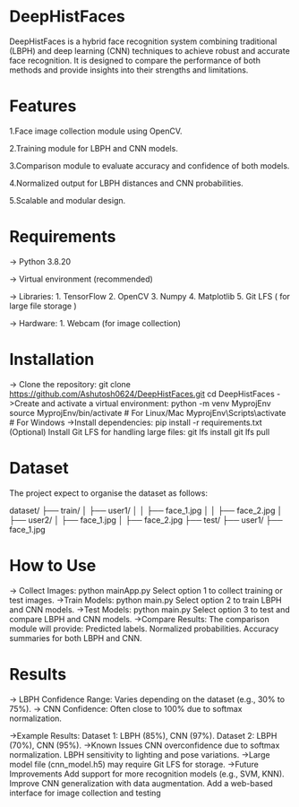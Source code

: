 # DeepHistFaces

DeepHistFaces is a hybrid face recognition system combining traditional (LBPH) and deep learning (CNN) techniques to achieve robust and accurate face recognition. It is designed to compare the performance of both methods and provide insights into their strengths and limitations.

# Features

1.Face image collection module using OpenCV.

2.Training module for LBPH and CNN models.

3.Comparison module to evaluate accuracy and confidence of both models.

4.Normalized output for LBPH distances and CNN probabilities.

5.Scalable and modular design.

# Requirements

-> Python 3.8.20

-> Virtual environment (recommended)

-> Libraries:
      1. TensorFlow
      2. OpenCV
      3. Numpy
      4. Matplotlib
      5. Git LFS ( for large file storage )

-> Hardware:
      1. Webcam (for image collection)

# Installation

-> Clone the repository:
      git clone https://github.com/Ashutosh0624/DeepHistFaces.git
      cd DeepHistFaces
->Create and activate a virtual environment:
      python -m venv MyprojEnv
      source MyprojEnv/bin/activate  # For Linux/Mac
      MyprojEnv\Scripts\activate     # For Windows
->Install dependencies:
      pip install -r requirements.txt
      (Optional) Install Git LFS for handling large files:
      git lfs install
      git lfs pull

# Dataset
The project expect to organise the dataset as follows:

dataset/
├── train/
│   ├── user1/
│   │   ├── face_1.jpg
│   │   ├── face_2.jpg
│   ├── user2/
│       ├── face_1.jpg
│       ├── face_2.jpg
├── test/
    ├── user1/
        ├── face_1.jpg

# How to Use

-> Collect Images:
      python mainApp.py
      Select option 1 to collect training or test images.
->Train Models:
      python main.py
      Select option 2 to train LBPH and CNN models.
->Test Models:
      python main.py
      Select option 3 to test and compare LBPH and CNN models.
->Compare Results:
      The comparison module will provide:
      Predicted labels.
      Normalized probabilities.
      Accuracy summaries for both LBPH and CNN.

# Results

-> LBPH Confidence Range: Varies depending on the dataset (e.g., 30% to 75%).
-> CNN Confidence: Often close to 100% due to softmax normalization.

->Example Results:
      Dataset 1: LBPH (85%), CNN (97%).
      Dataset 2: LBPH (70%), CNN (95%).
->Known Issues
     CNN overconfidence due to softmax normalization.
     LBPH sensitivity to lighting and pose variations.
->Large model file (cnn_model.h5) may require Git LFS for storage.
->Future Improvements
     Add support for more recognition models (e.g., SVM, KNN).
     Improve CNN generalization with data augmentation.
     Add a web-based interface for image collection and testing

